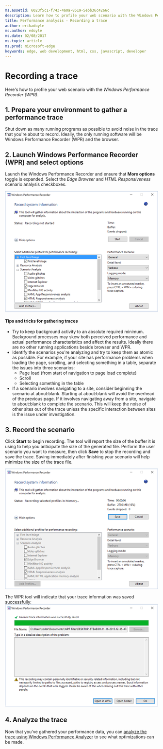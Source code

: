 ```yaml
---
ms.assetid: 6023f5c1-f743-4a0a-8519-5ebb36c4266c
description: Learn how to profile your web scenario with the Windows Performance Recorder.
title: Performance analysis - Recording a trace
author: erikadoyle
ms.author: edoyle
ms.date: 02/08/2017
ms.topic: article
ms.prod: microsoft-edge
keywords: edge, web development, html, css, javascript, developer
---
```


# Recording a trace

Here's how to profile your web scenario with the *Windows Performance Recorder (WPR)*.

## 1. Prepare your environment to gather a performance trace
Shut down as many running programs as possible to avoid noise in the trace that you're about to record. Ideally, the only running software will be Windows Performance Recorder (WPR) and the browser.

## 2. Launch Windows Performance Recorder (WPR) and select options
Launch the Windows Performance Recorder and ensure that **More options** toggle is expanded. Select the *Edge Browser* and *HTML Responsiveness* scenario analysis checkboxes.

![Windows Performance Record Options](./../media/wprui-options.png)

#### Tips and tricks for gathering traces
- Try to keep background activity to an absolute required minimum. Background processes may skew both perceived performance and actual performance characteristics and affect the results. Ideally there are no other running applications beside browser and WPR.
- Identify the scenarios you're analyzing and try to keep them as atomic as possible. For example, if your site has performance problems when loading the page, scrolling, and selecting something in a table, separate the issues into three scenarios:
  - Page load (from start of navigation to page load complete)
  - Scroll
  - Selecting something in the table
- If a scenario involves navigating to a site, consider beginning the scenario at about:blank. Starting at about:blank will avoid the overhead of the previous page. If it involves navigating away from a site, navigate to about:blank to complete the scenario. This will keep the noise of other sites out of the trace unless the specific interaction between sites is the issue under investigation.

## 3. Record the scenario
Click **Start** to begin recording. The tool will report the size of the buffer it is using to help you anticipate the size of the generated file. Perform the user scenario you want to measure, then click **Save** to stop the recording and save the trace. Saving immediately after finishing your scenario will help minimize the size of the trace file.

![Windows Performance Record Start](./../media/wprui-recording.png)

The WPR tool will indicate that your trace information was saved successfully:
![Windows Performance Record Start](./../media/wprui-savecomplete.png)

## 4. Analyze the trace
Now that you've gathered your performance data, you can [analyze the trace using Windows Performance Analyzer](./analyzing-a-trace.md) to see what optimizations can be made.
